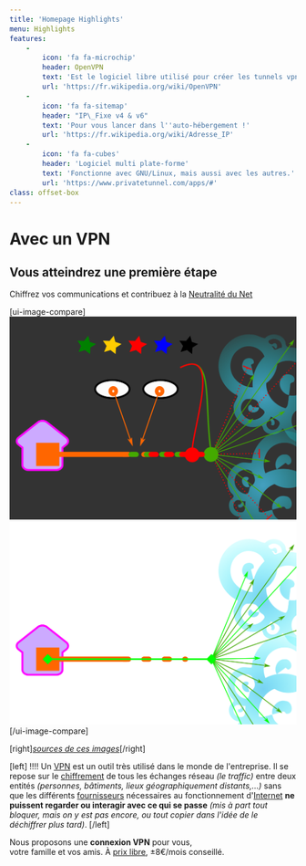 ```yaml
---
title: 'Homepage Highlights'
menu: Highlights
features:
    -
        icon: 'fa fa-microchip'
        header: OpenVPN
        text: 'Est le logiciel libre utilisé pour créer les tunnels vpn.'
        url: 'https://fr.wikipedia.org/wiki/OpenVPN'
    -
        icon: 'fa fa-sitemap'
        header: "IP\_Fixe v4 & v6"
        text: 'Pour vous lancer dans l''auto-hébergement !'
        url: 'https://fr.wikipedia.org/wiki/Adresse_IP'
    -
        icon: 'fa fa-cubes'
        header: 'Logiciel multi plate-forme'
        text: 'Fonctionne avec GNU/Linux, mais aussi avec les autres.'
        url: 'https://www.privatetunnel.com/apps/#'
class: offset-box
---
```


# Avec un VPN
## Vous atteindrez une **première étape**

Chiffrez vos communications et contribuez à la [Neutralité du Net](https://fr.wikipedia.org/wiki/Neutralit%C3%A9_du_r%C3%A9seau)

[ui-image-compare]
![Sans VPN](visuel-sans-vpn.png?cache)
![Avec VPN](visuel-avec-vpn.png?cache)
[/ui-image-compare]

[right][_sources de ces images_](https://github.com/Neutrinet/site-neutrinet-beta/tree/master/pages/02.vpn/02._highlights/)[/right]

[left]
!!!! Un [VPN](https://fr.wikipedia.org/wiki/R%C3%A9seau_priv%C3%A9_virtuel) est un outil très utilisé dans le monde de l'entreprise.  Il se repose sur le [chiffrement](https://fr.wikipedia.org/wiki/Chiffrement) de tous les échanges réseau _(le traffic)_ entre deux entités _(personnes, bâtiments, lieux géographiquement distants,…)_ sans que les différents [fournisseurs](https://fr.wikipedia.org/wiki/Fournisseur_d%27acc%C3%A8s_%C3%A0_Internet) nécessaires au fonctionnement d'[Internet](https://fr.wikipedia.org/wiki/Internet) **ne puissent regarder ou interagir avec ce qui se passe** _(mis à part tout bloquer, mais on y est pas encore, ou tout copier dans l'idée de le déchiffrer plus tard)_.
[/left]

Nous proposons une **connexion VPN** pour vous, <br /> votre famille et vos amis. À [prix libre](https://fr.wikipedia.org/wiki/Prix_libre), ±8€/mois conseillé.
